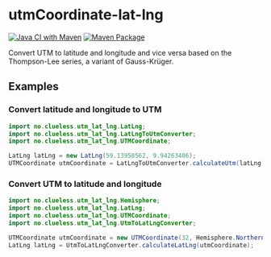 # utmCoordinate-lat-lng

[![Java CI with Maven](https://github.com/Maritims/utmCoordinate-lat-lng/actions/workflows/maven.yml/badge.svg)](https://github.com/Maritims/utmCoordinate-lat-lng/actions/workflows/maven.yml)
[![Maven Package](https://github.com/Maritims/utmCoordinate-lat-lng/actions/workflows/maven-publish.yml/badge.svg)](https://github.com/Maritims/utmCoordinate-lat-lng/actions/workflows/maven-publish.yml)

Convert UTM to latitude and longitude and vice versa based on the Thompson-Lee series, a variant of Gauss-Krüger.

## Examples
### Convert latitude and longitude to UTM

```java
import no.clueless.utm_lat_lng.LatLng;
import no.clueless.utm_lat_lng.LatLngToUtmConverter;
import no.clueless.utm_lat_lng.UTMCoordinate;

LatLng latLng = new LatLng(59.13958562, 9.94263406);
UTMCoordinate utmCoordinate = LatLngToUtmConverter.calculateUtm(latLng);
```

### Convert UTM to latitude and longitude

```java
import no.clueless.utm_lat_lng.Hemisphere;
import no.clueless.utm_lat_lng.LatLng;
import no.clueless.utm_lat_lng.UTMCoordinate;
import no.clueless.utm_lat_lng.UtmToLatLngConverter;

UTMCoordinate utmCoordinate = new UTMCoordinate(32, Hemisphere.Northern, 553936.0, 6555976.0);
LatLng latLng = UtmToLatLngConverter.calculateLatLng(utmCoordinate);
```